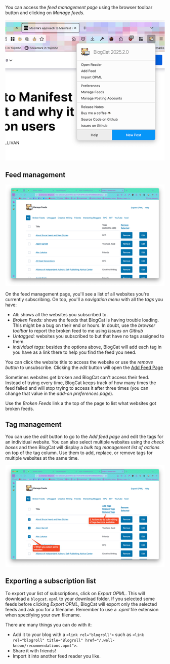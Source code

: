 You can access the _feed management page_ using the browser toolbar button and clicking on _Manage feeds_.

![Browser toolbar button](_media/browser-action.png)

## Feed management

![Feed managemeng page](_media/feed-management-page.png)

On the feed management page, you'll see a list of all websites you're currently subscribing. On top, you'll a _navigation menu_ with all the _tags_ you have:

- _All:_ shows all the websites you subscribed to.
- _Broken Feeds:_ shows the feeds that BlogCat is having trouble loading. This might be a bug on their end or hours. In doubt, use the _browser toolbar_ to report the broken feed to me using _Issues on Github_
- _Untagged:_ websites you subscribed to but that have no tags assigned to them.
- _individual tags:_ besides the options above, BlogCat will add each tag in you have as a link there to help you find the feed you need.

You can click the website title to access the website or use the _remove button_ to unsubscribe. Clicking the _edit_ button will open the [Add Feed Page](feeddiscovery.md)

Sometimes websites get broken and BlogCat can't access their feed. Instead of trying every time, BlogCat keeps track of how many times the feed failed and will stop trying to access it after three times (you can change that value in the _add-on preferences page_).

Use the _Broken Feeds_ link a the top of the page to list what websites got broken feeds.

## Tag management

You can use the _edit_ button to go to the _Add feed page_ and edit the tags for an individual website. You can also select multiple websites using the _check boxes_ and then BlogCat will display a _bulk tag management list of actions_ on top of the tag column. Use them to add, replace, or remove tags for multiple websites at the same time.

![Tag Management](_media/tag-management.png)

## Exporting a subscription list

To export your list of subscriptions, click on _Export OPML_. This will download a `blogcat.opml` to your download folder. If you selected some feeds before clicking _Export OPML_, BlogCat will export only the selected feeds and ask you for a filename. Remember to use a _.opml_ file extension when specifying your own filename.

There are many things you can do with it:

- Add it to your blog with a `<link rel="blogroll">` such as `<link rel="blogroll" title="Blogroll" href="/.well-known/recommendations.opml">`.
- Share it with friends!
- Import it into another feed reader you like.
